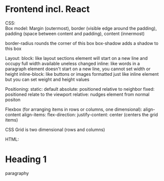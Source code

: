 # Frontend incl. React


CSS:  
Box model:
Margin (outermost), border (visible edge around the padding), padding (space between content and padding), content (innermost)

border-radius rounds the corner of this box
box-shadow adds a shadow to this box

Layout:
block: like layout sections
element will start on a new line and occupy full width available uneless changed
inline: like words in a paragraph 
element doesn't start on a new line, you cannot set width or height
inline-block: like buttons or images
formatted just like inline element but you can set weight and height values

Positioning:
static: default
absolute: positioned relative to neighbor
fixed: positioned relate to the viewport
relative: nudges element from normal positon

Flexbox (for arranging items in rows or columns, one dimensional):
align-content
align-items:
flex-direction:
justify-content: center (centers the grid items)

CSS Grid is two dimensional (rows and columns)

HTML:
<!DOCTYPE html>
<html>
<head><title>Title</title></head>
  <body>
  <h1>Heading 1</h1>
  <p>paragraphy</p>
  </body>
</html>
